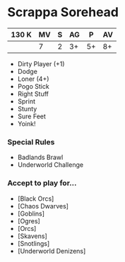 # Scrappa Sorehead
| 130 K  | MV | S | AG | P | AV |
| --- | --- | --- | --- | --- | --- |
| | 7 | 2 | 3+ | 5+ | 8+ |

* Dirty Player (+1)
* Dodge
* Loner (4+)
* Pogo Stick
* Right Stuff
* Sprint
* Stunty
* Sure Feet
* Yoink!

### Special Rules
* Badlands Brawl
* Underworld Challenge

### Accept to play for...
* [Black Orcs]
* [Chaos Dwarves]
* [Goblins]
* [Ogres]
* [Orcs]
* [Skavens]
* [Snotlings]
* [Underworld Denizens]
